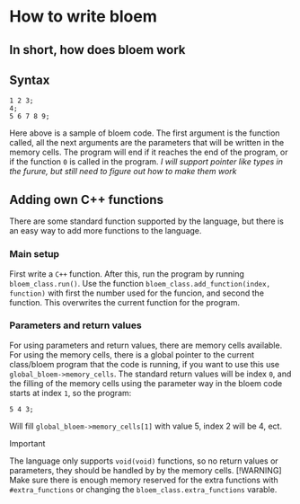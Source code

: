 # How to write bloem

## In short, how does bloem work

## Syntax

```bloem
1 2 3;
4;
5 6 7 8 9;
```

Here above is a sample of bloem code. The first argument is the function called, all the next arguments are the parameters that will be written in the memory cells. The program will end if it reaches the end of the program, or if the function `0` is called in the program.
_I will support pointer like types in the furure, but still need to figure out how to make them work_

## Adding own C++ functions

There are some standard function supported by the language, but there is an easy way to add more functions to the language.

### Main setup

First write a `C++` function. After this, run the program by running `bloem_class.run()`. Use the function `bloem_class.add_function(index, function)` with first the number used for the funcion, and second the function. This overwrites the current function for the program.

### Parameters and return values

For using parameters and return values, there are memory cells available. For using the memory cells, there is a global pointer to the current class/bloem program that the code is running, if you want to use this use `global_bloem->memory_cells`. The standard return values will be index `0`, and the filling of the memory cells using the parameter way in the bloem code starts at index `1`, so the program:

```bloem
5 4 3;
```

Will fill `global_bloem->memory_cells[1]` with value 5, index 2 will be 4, ect.

> [!IMPORTANT]
> The language only supports `void(void)` functions, so no return values or parameters, they should be handled by by the memory cells.
> [!WARNING]
> Make sure there is enough memory reserved for the extra functions with `#extra_functions` or changing the `bloem_class.extra_functions` varable.
